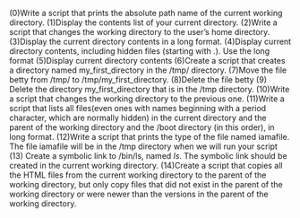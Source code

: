 (0)Write a script that prints the absolute path name of the current working directory. (1)Display the contents list of your current directory. (2)Write a script that changes the working directory to the user’s home directory. (3)Display the current directory contents in a long format. (4)Display current directory contents, including hidden files (starting with .). Use the long format (5)Display current directory contents (6)Create a script that creates a directory named my_first_directory in the /tmp/ directory. (7)Move the file betty from /tmp/ to /tmp/my_first_directory. (8)Delete the file betty (9) Delete the directory my_first_directory that is in the /tmp directory. (10)Write a script that changes the working directory to the previous one. (11)Write a script that lists all files(even ones with names beginning with a period character, which are normally hidden) in the current directory and the parent of the working directory and the /boot directory (in this order), in long format. (12)Write a script that prints the type of the file named iamafile. The file iamafile will be in the /tmp directory when we will run your script (13) Create a symbolic link to /bin/ls, named _ls_. The symbolic link should be created in the current working directory. (14)Create a script that copies all the HTML files from the current working directory to the parent of the working directory, but only copy files that did not exist in the parent of the working directory or were newer than the versions in the parent of the working directory.
